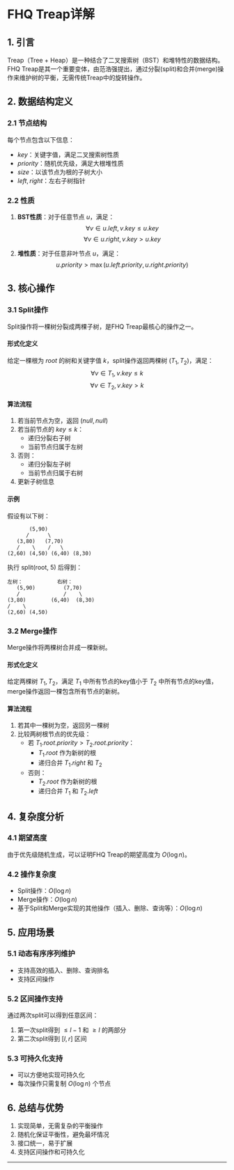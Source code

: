 
# FHQ Treap详解

## 1. 引言

Treap（Tree + Heap）是一种结合了二叉搜索树（BST）和堆特性的数据结构。FHQ Treap是其一个重要变体，由范浩强提出，通过分裂(split)和合并(merge)操作来维护树的平衡，无需传统Treap中的旋转操作。

## 2. 数据结构定义

### 2.1 节点结构

每个节点包含以下信息：

- $key$：关键字值，满足二叉搜索树性质
- $priority$：随机优先级，满足大根堆性质
- $size$：以该节点为根的子树大小
- $left, right$：左右子树指针

### 2.2 性质

1. **BST性质**：对于任意节点 $u$，满足：
   $$\forall v \in u.left, v.key \leq u.key$$
   $$\forall v \in u.right, v.key > u.key$$

2. **堆性质**：对于任意非叶节点 $u$，满足：
   $$u.priority > \max(u.left.priority, u.right.priority)$$

## 3. 核心操作

### 3.1 Split操作

Split操作将一棵树分裂成两棵子树，是FHQ Treap最核心的操作之一。

#### 形式化定义

给定一棵根为 $root$ 的树和关键字值 $k$，split操作返回两棵树 $(T_1, T_2)$，满足：
$$\forall v \in T_1, v.key \leq k$$
$$\forall v \in T_2, v.key > k$$

#### 算法流程

1. 若当前节点为空，返回 $(null, null)$
2. 若当前节点的 $key \leq k$：
   - 递归分裂右子树
   - 当前节点归属于左树
3. 否则：
   - 递归分裂左子树
   - 当前节点归属于右树
4. 更新子树信息

#### 示例

假设有以下树：

```
       (5,90)
      /      \
   (3,80)   (7,70)
   /    \    /   \
(2,60) (4,50) (6,40) (8,30)
```

执行 split(root, 5) 后得到：

```
左树：           右树：
   (5,90)         (7,70)
   /              /    \
(3,80)        (6,40)  (8,30)
/    \
(2,60) (4,50)
```

### 3.2 Merge操作

Merge操作将两棵树合并成一棵新树。

#### 形式化定义

给定两棵树 $T_1, T_2$，满足 $T_1$ 中所有节点的key值小于 $T_2$ 中所有节点的key值，merge操作返回一棵包含所有节点的新树。

#### 算法流程

1. 若其中一棵树为空，返回另一棵树
2. 比较两树根节点的优先级：
   - 若 $T_1.root.priority > T_2.root.priority$：
     * $T_1.root$ 作为新树的根
     * 递归合并 $T_1.right$ 和 $T_2$
   - 否则：
     * $T_2.root$ 作为新树的根
     * 递归合并 $T_1$ 和 $T_2.left$

## 4. 复杂度分析

### 4.1 期望高度

由于优先级随机生成，可以证明FHQ Treap的期望高度为 $O(\log n)$。

### 4.2 操作复杂度

- Split操作：$O(\log n)$
- Merge操作：$O(\log n)$
- 基于Split和Merge实现的其他操作（插入、删除、查询等）：$O(\log n)$

## 5. 应用场景

### 5.1 动态有序序列维护

- 支持高效的插入、删除、查询排名
- 支持区间操作

### 5.2 区间操作支持

通过两次split可以得到任意区间：

1. 第一次split得到 $\leq l-1$ 和 $\geq l$ 的两部分
2. 第二次split得到 $[l,r]$ 区间

### 5.3 可持久化支持

- 可以方便地实现可持久化
- 每次操作只需复制 $O(\log n)$ 个节点

## 6. 总结与优势

1. 实现简单，无需复杂的平衡操作
2. 随机化保证平衡性，避免最坏情况
3. 接口统一，易于扩展
4. 支持区间操作和可持久化

---

